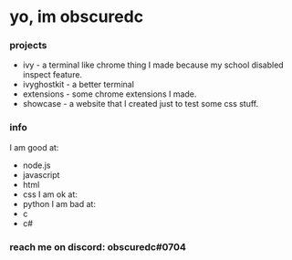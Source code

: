 # yo, im obscuredc
### projects
* ivy - a terminal like chrome thing I made because my school disabled inspect feature.
* ivyghostkit - a better terminal
* extensions - some chrome extensions I made.
* showcase - a website that I created just to test some css stuff.
### info
I am good at:
* node.js
* javascript
* html
* css
I am ok at:
* python
I am bad at:
* c
* c#
### reach me on discord: **obscuredc**#0704
